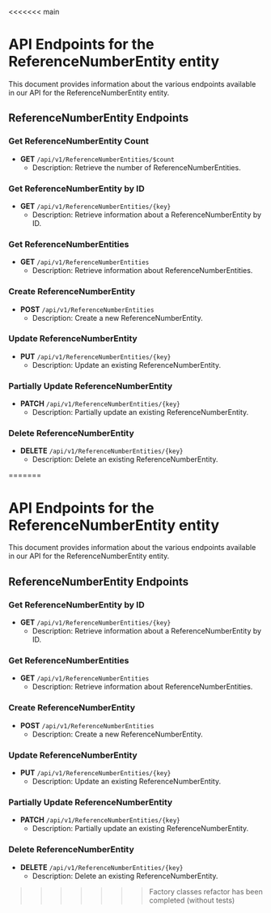 <<<<<<< main
# API Endpoints for the ReferenceNumberEntity entity

This document provides information about the various endpoints available in our API for the ReferenceNumberEntity entity.

## ReferenceNumberEntity Endpoints

### Get ReferenceNumberEntity Count
- **GET** `/api/v1/ReferenceNumberEntities/$count`
  - Description: Retrieve the number of ReferenceNumberEntities.

### Get ReferenceNumberEntity by ID
- **GET** `/api/v1/ReferenceNumberEntities/{key}`
  - Description: Retrieve information about a ReferenceNumberEntity by ID.
  
### Get ReferenceNumberEntities
- **GET** `/api/v1/ReferenceNumberEntities`
  - Description: Retrieve information about ReferenceNumberEntities.

### Create ReferenceNumberEntity
- **POST** `/api/v1/ReferenceNumberEntities`
  - Description: Create a new ReferenceNumberEntity.

### Update ReferenceNumberEntity
- **PUT** `/api/v1/ReferenceNumberEntities/{key}`
  - Description: Update an existing ReferenceNumberEntity.

### Partially Update ReferenceNumberEntity
- **PATCH** `/api/v1/ReferenceNumberEntities/{key}`
  - Description: Partially update an existing ReferenceNumberEntity.
 
### Delete ReferenceNumberEntity
- **DELETE** `/api/v1/ReferenceNumberEntities/{key}`
  - Description: Delete an existing ReferenceNumberEntity.

=======
# API Endpoints for the ReferenceNumberEntity entity

This document provides information about the various endpoints available in our API for the ReferenceNumberEntity entity.

## ReferenceNumberEntity Endpoints

### Get ReferenceNumberEntity by ID
- **GET** `/api/v1/ReferenceNumberEntities/{key}`
  - Description: Retrieve information about a ReferenceNumberEntity by ID.
  
### Get ReferenceNumberEntities
- **GET** `/api/v1/ReferenceNumberEntities`
  - Description: Retrieve information about ReferenceNumberEntities.

### Create ReferenceNumberEntity
- **POST** `/api/v1/ReferenceNumberEntities`
  - Description: Create a new ReferenceNumberEntity.

### Update ReferenceNumberEntity
- **PUT** `/api/v1/ReferenceNumberEntities/{key}`
  - Description: Update an existing ReferenceNumberEntity.

### Partially Update ReferenceNumberEntity
- **PATCH** `/api/v1/ReferenceNumberEntities/{key}`
  - Description: Partially update an existing ReferenceNumberEntity.
 
### Delete ReferenceNumberEntity
- **DELETE** `/api/v1/ReferenceNumberEntities/{key}`
  - Description: Delete an existing ReferenceNumberEntity.

>>>>>>> Factory classes refactor has been completed (without tests)
